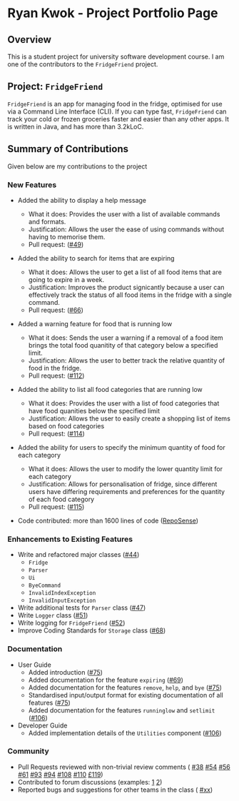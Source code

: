 # Ryan Kwok - Project Portfolio Page

## Overview

This is a student project for university software development course.
I am one of the contributors to the `FridgeFriend` project.

## Project: `FridgeFriend`

`FridgeFriend` is an app for managing food in the fridge, optimised for use via a Command Line Interface (CLI).
If you can type fast, `FridgeFriend` can track your cold or frozen groceries faster and easier than any other apps.
It is written in Java, and has more than 3.2kLoC.

## Summary of Contributions

Given below are my contributions to the project

### New Features

- Added the ability to display a help message
  - What it does: Provides the user with a list of available commands and formats.
  - Justification: Allows the user the ease of using commands without having to memorise them.
  - Pull request: ([#49](https://github.com/AY2021S2-CS2113-T10-1/tp/pull/49))

- Added the ability to search for items that are expiring
  - What it does: Allows the user to get a list of all food items that are going to expire in a week.
  - Justification: Improves the product signicantly because a user can effectively track the status of all food items in the fridge with a single command.
  - Pull request: ([#66](https://github.com/AY2021S2-CS2113-T10-1/tp/pull/66))

- Added a warning feature for food that is running low
  - What it does: Sends the user a warning if a removal of a food item brings the total food quanitity of that category below a specified limit.
  - Justification: Allows the user to better track the relative quantity of food in the fridge.
  - Pull request: ([#112](https://github.com/AY2021S2-CS2113-T10-1/tp/pull/112))

- Added the ability to list all food categories that are running low
  - What it does: Provides the user with a list of food categories that have food quanities below the specified limit
  - Justification: Allows the user to easily create a shopping list of items based on food categories
  - Pull request: ([#114](https://github.com/AY2021S2-CS2113-T10-1/tp/pull/114))

- Added the ability for users to specify the minimum quantity of food for each category
  - What it does: Allows the user to modify the lower quantity limit for each category
  - Justification: Allows for personalisation of fridge, since different users have differing requirements and preferences for the quantity of each food category
  - Pull request: ([#115](https://github.com/AY2021S2-CS2113-T10-1/tp/pull/115))

- Code contributed: more than 1600 lines of code ([RepoSense](https://nus-cs2113-ay2021s2.github.io/tp-dashboard/?search=kwokyto))

### Enhancements to Existing Features

- Write and refactored major classes ([#44](https://github.com/AY2021S2-CS2113-T10-1/tp/pull/45))
  - `Fridge`
  - `Parser`
  - `Ui`
  - `ByeCommand`
  - `InvalidIndexException`
  - `InvalidInputException`
- Write additional tests for `Parser` class ([#47](https://github.com/AY2021S2-CS2113-T10-1/tp/pull/47))
- Write `Logger` class ([#51](https://github.com/AY2021S2-CS2113-T10-1/tp/pull/51))
- Write logging for `FridgeFriend` ([#52](https://github.com/AY2021S2-CS2113-T10-1/tp/pull/52))
- Improve Coding Standards for `Storage` class ([#68](https://github.com/AY2021S2-CS2113-T10-1/tp/pull/68))

### Documentation

- User Guide
  - Added introduction ([#75](https://github.com/AY2021S2-CS2113-T10-1/tp/pull/75/))
  - Added documentation for the feature `expiring` ([#69](https://github.com/AY2021S2-CS2113-T10-1/tp/pull/69))
  - Added documentation for the features `remove`, `help`, and `bye` ([#75](https://github.com/AY2021S2-CS2113-T10-1/tp/pull/75/))
  - Standardised input/output format for existing documentation of all features ([#75](https://github.com/AY2021S2-CS2113-T10-1/tp/pull/75/))
  - Added documentation for the features `runninglow` and `setlimit` ([#106](https://github.com/AY2021S2-CS2113-T10-1/tp/pull/106))
- Developer Guide
  - Added implementation details of the `Utilities` component ([#106](https://github.com/AY2021S2-CS2113-T10-1/tp/pull/106))

### Community

- Pull Requests reviewed with non-trivial review comments (
    [#38](https://github.com/AY2021S2-CS2113-T10-1/tp/pull/38)
    [#54](https://github.com/AY2021S2-CS2113-T10-1/tp/pull/54)
    [#56](https://github.com/AY2021S2-CS2113-T10-1/tp/pull/56)
    [#61](https://github.com/AY2021S2-CS2113-T10-1/tp/pull/61)
    [#93](https://github.com/AY2021S2-CS2113-T10-1/tp/pull/93)
    [#94](https://github.com/AY2021S2-CS2113-T10-1/tp/pull/94)
    [#108](https://github.com/AY2021S2-CS2113-T10-1/tp/pull/108)
    [#110](https://github.com/AY2021S2-CS2113-T10-1/tp/pull/110)
    [£119](https://github.com/AY2021S2-CS2113-T10-1/tp/pull/119))
- Contributed to forum discussions (examples:
    [1](https://github.com/nus-cs2113-AY2021S2/forum/issues/45)
    [2](https://github.com/nus-cs2113-AY2021S2/forum/issues/49))
- Reported bugs and suggestions for other teams in the class (
    [#xx](placeholder))
